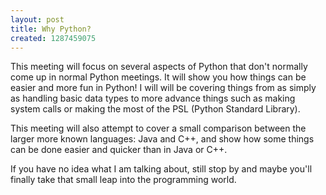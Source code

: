 ```yaml
---
layout: post
title: Why Python?
created: 1287459075
---
```

This meeting will focus on several aspects of Python that don't normally come up in normal Python meetings. It will show you how things can be easier and more fun in Python! I will will be covering things from as simply as handling basic data types to more advance things such as making system calls or making the most of the PSL (Python Standard Library).

This meeting will also attempt to cover a small comparison between the larger more known languages: Java and C++, and show how some things can be done easier and quicker than in Java or C++.

If you have no idea what I am talking about, still stop by and maybe you'll finally take that small leap into the programming world.
